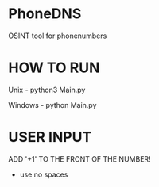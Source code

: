 # PhoneDNS
OSINT tool for phonenumbers

# HOW TO RUN
Unix - python3 Main.py

Windows - python Main.py

# USER INPUT
ADD '+1' TO THE FRONT OF THE NUMBER!
+ use no spaces
